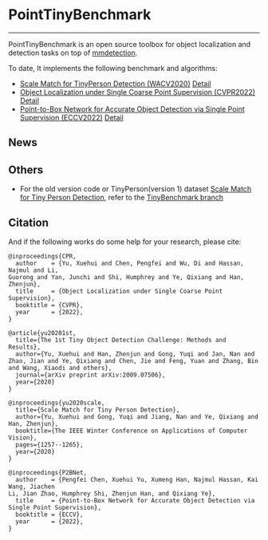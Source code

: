 # PointTinyBenchmark

--------------

PointTinyBenchmark is an open source toolbox for object localization and detection tasks on top of [mmdetection](https://github.com/open-mmlab/mmdetection). 

To date, It implements the following benchmark and algorithms:

* [Scale Match for TinyPerson Detection (WACV2020)](https://arxiv.org/abs/1912.10664) [Detail](TOV_mmdetection/docs/tov/)
* [Object Localization under Single Coarse Point Supervision (CVPR2022)](https://arxiv.org/abs/2203.09338) [Detail](TOV_mmdetection/docs/cpr)
* [Point-to-Box Network for Accurate Object Detection via Single Point Supervision (ECCV2022)](https://arxiv.org/abs/2207.06827) [Detail](https://github.com/ucas-vg/PointTinyBenchmark/tree/P2BNet)

## News

## Others
- For the old version code or TinyPerson(version 1) dataset [Scale Match for Tiny Person Detection](https://github.com/ucas-vg/PointTinyBenchmark/tree/TinyBenchmark), refer to the [TinyBenchmark branch](https://github.com/ucas-vg/PointTinyBenchmark/tree/TinyBenchmark)

## Citation

And if the following works do some help for your research, please cite:
```
@inproceedings{CPR,
  author    = {Yu, Xuehui and Chen, Pengfei and Wu, Di and Hassan, Najmul and Li,
Guorong and Yan, Junchi and Shi, Humphrey and Ye, Qixiang and Han, Zhenjun},
  title     = {Object Localization under Single Coarse Point Supervision},
  booktitle = {CVPR},
  year      = {2022},
}
```
```
@article{yu20201st,
  title={The 1st Tiny Object Detection Challenge: Methods and Results},
  author={Yu, Xuehui and Han, Zhenjun and Gong, Yuqi and Jan, Nan and Zhao, Jian and Ye, Qixiang and Chen, Jie and Feng, Yuan and Zhang, Bin and Wang, Xiaodi and others},
  journal={arXiv preprint arXiv:2009.07506},
  year={2020}
}
```
```
@inproceedings{yu2020scale,
  title={Scale Match for Tiny Person Detection},
  author={Yu, Xuehui and Gong, Yuqi and Jiang, Nan and Ye, Qixiang and Han, Zhenjun},
  booktitle={The IEEE Winter Conference on Applications of Computer Vision},
  pages={1257--1265},
  year={2020}
}
```

```
@inproceedings{P2BNet,
  author    = {Pengfei Chen, Xuehui Yu, Xumeng Han, Najmul Hassan, Kai Wang, Jiachen
Li, Jian Zhao, Humphrey Shi, Zhenjun Han, and Qixiang Ye},
  title     = {Point-to-Box Network for Accurate Object Detection via Single Point Supervision},
  booktitle = {ECCV},
  year      = {2022},
}
```

